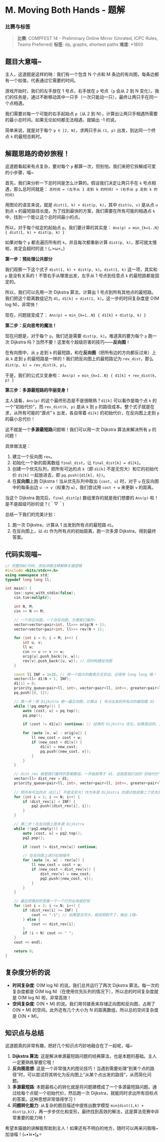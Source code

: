 # M. Moving Both Hands - 题解

### 比赛与标签
> **比赛**: COMPFEST 14 - Preliminary Online Mirror (Unrated, ICPC Rules, Teams Preferred)
> **标签**: dp, graphs, shortest paths
> **难度**: *1800

## 题目大意喵~
主人，这道题是这样的呐：我们有一个包含 N 个点和 M 条边的有向图，每条边都有一个权值，代表通过它需要的时间。

游戏开始时，我们的左手放在 1 号点，右手放在 `p` 号点（`p` 会从 2 到 N 变化）。我们的任务是，通过不断移动其中一只手（一次只能动一只），最终让两只手在同一个点相遇。

我们需要对每一个可能的右手起始点 `p`（从 2 到 N），计算出让两只手相遇所需要的最小总时间。如果无论如何都无法相遇，就输出 -1 的说。

简单来说，就是对于每个 `p ∈ [2, N]`，求两只手从 `(1, p)` 出发，到达同一个终点 `k` 的最短总耗时。

## 解题思路的奇妙旅程！
这道题看起来有点复杂，要对每个 `p` 都算一次，但别怕，我们来把它拆解成可爱的小步骤，喵~

首先，我们来分析一下总时间是怎么计算的。假设我们决定让两只手在 `k` 号点相遇，那么总时间就是：
`总时间 = (左手从 1 走到 k 的时间) + (右手从 p 走到 k 的时间)`

用图论的语言来说，就是 `dist(1, k) + dist(p, k)`，其中 `dist(u, v)` 是从点 `u`到点 `v` 的最短路径长度。为了找到最快的方案，我们需要在所有可能的相遇点 `k` 中，找到一个能让这个总时间最小的点。

所以，对于每个给定的起始点 `p`，我们要计算的其实是：
`Ans(p) = min_{k=1..N} { dist(1, k) + dist(p, k) }`

如果对每个 `p` 都去遍历所有的 `k`，并且每次都重新计算 `dist(p, k)`，那可就太慢啦，肯定会超时的说！(｡>ω<｡)

**第一步：预处理公共部分**

我们观察一下这个式子 `dist(1, k) + dist(p, k)`。`dist(1, k)` 这一项，其实和 `p` 是没有关系的！不管右手从哪里出发，左手从 1 号点到任意点 `k` 的最短路都是固定的。

所以，我们可以先用一次 Dijkstra 算法，计算出 1 号点到所有其他点的最短路。我们把这个距离数组记为 `d1`，`d1[k] = dist(1, k)`。这一步的时间复杂度是 O(M log N)，非常快！

现在，问题就变成了：
`Ans(p) = min_{k=1..N} { d1[k] + dist(p, k) }`

**第二步：反向思考的魔法！**

现在问题是，对于每个 `p`，我们还是需要 `dist(p, k)`。难道真的要为每个 `p` 跑一次 Dijkstra 吗？当然不要！这里有个超级厉害的技巧——**反向图**！

在有向图中，从 `p` 走到 `k` 的最短路，和在**反向图**（把所有边的方向都反过来）上从 `k` 走到 `p` 的最短路是一样的！我们把反向图上的最短路记为 `rev_dist`，那么 `dist(p, k) = rev_dist(k, p)`。

于是，我们的公式又变身啦：
`Ans(p) = min_{k=1..N} { d1[k] + rev_dist(k, p) }`

**第三步：多源最短路的华丽变身！**

主人请看，`Ans(p)` 的这个最终形态是不是很眼熟？`d1[k]` 可以看作是每个点 `k` 的一个“初始代价”，而 `rev_dist(k, p)` 是从 `k` 到 `p` 的路径成本。整个式子就是在求，从所有可能的“源点” `k` 出发，各自带着 `d1[k]` 的初始代价，在反向图上走到 `p` 的最小总代价！

这不就是一个**多源最短路**问题嘛！我们可以用一次 Dijkstra 算法来解决所有 `p` 的问题！

具体做法是：
1.  建立一个反向图 `rev`。
2.  初始化一个新的距离数组 `final_dist`，让 `final_dist[k] = d1[k]`。
3.  创建一个优先队列，把所有可达的点 `k`（即 `d1[k]` 不是无穷大）和它的初始代价 `d1[k]` 一起放进去，即 `pq.push({d1[k], k})`。
4.  在**反向图**上跑 Dijkstra！当从优先队列中取出 `{cost, u}` 时，对于 `u` 在反向图中的每条出边 `u -> v`（权重为 `w`），我们尝试用 `cost + w` 来更新 `v` 的距离。

当这个 Dijkstra 跑完后，`final_dist[p]` 数组里存的就是我们想要的 `Ans(p)` 啦！是不是超级巧妙的说？(＾▽＾)

总结一下我们的完美计划：
1.  跑一次 Dijkstra，计算从 1 出发到所有点的最短路 `d1`。
2.  在反向图上，以 `d1` 作为所有点的初始距离，跑一次多源 Dijkstra，得到最终答案。

## 代码实现喵~
```cpp
// 完整的AC代码，添加详细注释解释关键逻辑
#include <bits/stdc++.h>
using namespace std;
typedef long long ll;

int main() {
    ios::sync_with_stdio(false);
    cin.tie(nullptr);

    int N, M;
    cin >> N >> M;

    // 一个存正向图，一个存反向图，方便我们操作~
    vector<vector<pair<int, ll>>> orig(N + 1);
    vector<vector<pair<int, ll>>> rev(N + 1);

    for (int i = 0; i < M; i++) {
        int u, v;
        ll w;
        cin >> u >> v >> w;
        orig[u].push_back({v, w});
        rev[v].push_back({u, w}); // 同时构建反向图
    }

    const ll INF = 1e18; // 用一个超大的数表示无穷远，记得用 long long 哦！
    vector<ll> d1(N + 1, INF);
    d1[1] = 0;
    priority_queue<pair<ll, int>, vector<pair<ll, int>>, greater<pair<ll, int>>> pq;
    pq.push({0, 1});

    // 第一步！用 Dijkstra 跑一遍正向图，计算从 1 号点出发到所有点的最短路 d1
    while (!pq.empty()) {
        auto [cost, u] = pq.top();
        pq.pop();

        if (cost != d1[u]) continue; // 经典的 Dijkstra 优化，如果是旧的、更长的路径就不处理

        for (auto [v, w] : orig[u]) {
            ll new_cost = cost + w;
            if (new_cost < d1[v]) {
                d1[v] = new_cost;
                pq.push({new_cost, v});
            }
        }
    }

    // dist_rev 就是我们最终的答案数组，一开始就等于 d1，这就是我们说的'初始代价'呐
    vector<ll> dist_rev = d1;
    priority_queue<pair<ll, int>, vector<pair<ll, int>>, greater<pair<ll, int>>> pq2;
    
    // 把所有可达的点（d1[i] 不是无穷大）作为多源 Dijkstra 的源点放进第二个优先队列 pq2
    for (int i = 1; i <= N; i++) {
        if (dist_rev[i] < INF) {
            pq2.push({dist_rev[i], i});
        }
    }

    // 第二步！在反向图上跑多源 Dijkstra
    while (!pq2.empty()) {
        auto [cost, u] = pq2.top();
        pq2.pop();

        if (cost != dist_rev[u]) continue;

        // 在反向图上进行松弛操作
        for (auto [v, w] : rev[u]) {
            ll new_cost = cost + w;
            if (new_cost < dist_rev[v]) {
                dist_rev[v] = new_cost;
                pq2.push({new_cost, v});
            }
        }
    }

    // 最后把算好的答案一个一个打印出来就好啦
    for (int i = 2; i <= N; i++) {
        if (dist_rev[i] >= INF) {
            cout << "-1"; // 如果是无穷大，就说明到不了，输出-1喵~
        } else {
            cout << dist_rev[i];
        }
        if (i < N) cout << " ";
    }
    cout << endl;

    return 0;
}
```

## 复杂度分析的说
- **时间复杂度**: O(M log N) 的说。我们总共运行了两次 Dijkstra 算法。每一次的复杂度都是 O(M log N)（在使用优先队列的情况下），所以总的时间复杂度就是 O(M log N) 啦，非常高效！
- **空间复杂度**: O(N + M) 的说。我们用邻接表来存储正向图和反向图，占用了 O(N + M) 的空间。此外还有几个大小为 N 的距离数组，所以总的空间复杂度是 O(N + M)。

## 知识点与总结
这道题真的非常有趣，把好几个知识点巧妙地融合在了一起呢，喵~

1.  **Dijkstra 算法**: 这是解决单源最短路问题的经典算法，也是本题的基础。主人一定要熟练掌握它哦！
2.  **反向图思想**: 这是一个非常强大的图论技巧！当遇到需要处理“到某个点的路径”时，可以尝试将其转化为反向图上“从某个点出发的路径”，从而简化问题。
3.  **多源最短路**: 本题最核心的转化就是将问题建模成了一个多源最短路问题。通过给每个点赋一个初始代价，然后跑一次 Dijkstra，就能同时求出所有目标点的答案。这种思想非常值得学习！
4.  **问题转化能力**: 从复杂的题目描述中提炼出数学模型 `min{dist(1,k) + dist(p,k)}`，再一步步优化和变形，最终找到高效的解法，这是算法竞赛中非常重要的能力呐！

希望本猫娘的讲解能帮助到主人！如果还有不明白的地方，随时可以再来问我哦~ 加油喵！(๑•̀ㅂ•́)و✧